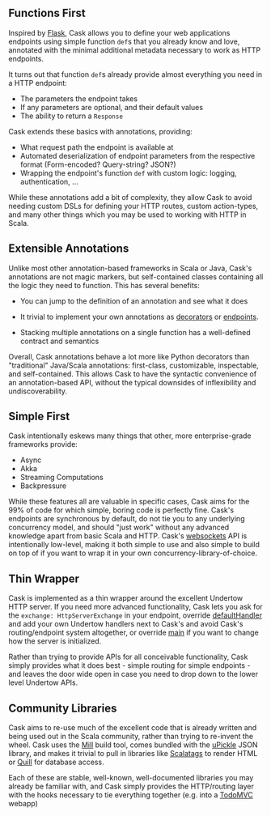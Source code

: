 
## Functions First

Inspired by [Flask](http://flask.pocoo.org/), Cask allows you to define your web
applications endpoints using simple function `def`s that you already know and
love, annotated with the minimal additional metadata necessary to work as HTTP
endpoints.

It turns out that function `def`s already provide almost everything you need in
a HTTP endpoint:

- The parameters the endpoint takes
- If any parameters are optional, and their default values
- The ability to return a `Response`

Cask extends these basics with annotations, providing:

- What request path the endpoint is available at
- Automated deserialization of endpoint parameters from the respective format
  (Form-encoded? Query-string? JSON?)
- Wrapping the endpoint's function `def` with custom logic: logging,
  authentication, ...

While these annotations add a bit of complexity, they allow Cask to avoid
needing custom DSLs for defining your HTTP routes, custom action-types, and many
other things which you may be used to working with HTTP in Scala.

## Extensible Annotations

Unlike most other annotation-based frameworks in Scala or Java, Cask's
annotations are not magic markers, but self-contained classes containing all the
logic they need to function. This has several benefits:

- You can jump to the definition of an annotation and see what it does

- It trivial to implement your own annotations as
  [decorators](/cask#extending-endpoints-with-decorators) or
  [endpoints](/cask#custom-endpoints).

- Stacking multiple annotations on a single function has a well-defined contract
  and semantics

Overall, Cask annotations behave a lot more like Python decorators than
"traditional" Java/Scala annotations: first-class, customizable, inspectable,
and self-contained. This allows Cask to have the syntactic convenience of an
annotation-based API, without the typical downsides of inflexibility and
undiscoverability.

## Simple First

Cask intentionally eskews many things that other, more enterprise-grade
frameworks provide:

- Async
- Akka
- Streaming Computations
- Backpressure

While these features all are valuable in specific cases, Cask aims for the 99%
of code for which simple, boring code is perfectly fine. Cask's endpoints are
synchronous by default, do not tie you to any underlying concurrency model, and
should "just work" without any advanced knowledge apart from basic Scala and
HTTP. Cask's [websockets](/cask#websockets) API is intentionally low-level, making it
both simple to use and also simple to build on top of if you want to wrap it in
your own concurrency-library-of-choice.

## Thin Wrapper

Cask is implemented as a thin wrapper around the excellent Undertow HTTP server.
If you need more advanced functionality, Cask lets you ask for the `exchange:
HttpServerExchange` in your endpoint, override
[defaultHandler](/cask#def-defaulthandler) and add your own Undertow handlers next to
Cask's and avoid Cask's routing/endpoint system altogether, or override
[main](/cask#def-main) if you want to change how the server is initialized.

Rather than trying to provide APIs for all conceivable functionality, Cask
simply provides what it does best - simple routing for simple endpoints - and
leaves the door wide open in case you need to drop down to the lower level
Undertow APIs.

## Community Libraries

Cask aims to re-use much of the excellent code that is already written and being
used out in the Scala community, rather than trying to re-invent the wheel. Cask
uses the [Mill](https://github.com/lihaoyi/mill) build tool, comes bundled with
the [uPickle](https://github.com/lihaoyi/upickle) JSON library, and makes it
trivial to pull in libraries like
[Scalatags](https://github.com/lihaoyi/scalatags) to render HTML or
[Quill](https://github.com/getquill/quill) for database access.

Each of these are stable, well-known, well-documented libraries you may already
be familiar with, and Cask simply provides the HTTP/routing layer with the hooks
necessary to tie everything together (e.g. into a
[TodoMVC](/cask#todomvc-full-stack-web) webapp)